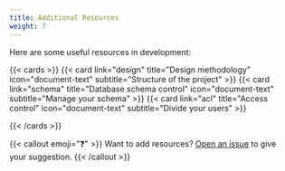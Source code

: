 ```yaml
---
title: Additional Resources
weight: 7
---
```


Here are some useful resources in development:

{{< cards >}}
  {{< card link="design" title="Design methodology" icon="document-text" subtitle="Structure of the project" >}}
  {{< card link="schema" title="Database schema control" icon="document-text" subtitle="Manage your schema" >}}
  {{< card link="acl" title="Access control" icon="document-text" subtitle="Divide your users" >}}
  <!-- {{< card link="mail" title="Mail server" icon="document-text" subtitle="Send some emails" >}}
  {{< card link="mq" title="Message queue" icon="document-text" subtitle="Communicate within your services" >}} -->
{{< /cards >}}

{{< callout emoji="❓" >}}
  Want to add resources? [Open an issue](https://github.com/UncleChair/GoFrameBootcamp/issues) to give your suggestion.
{{< /callout >}}
